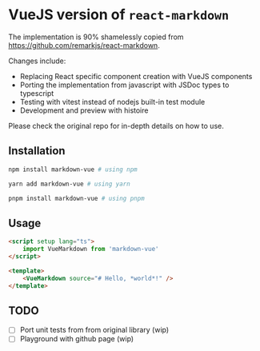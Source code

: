 # VueJS version of `react-markdown`

The implementation is 90% shamelessly copied from https://github.com/remarkjs/react-markdown.

Changes include:

- Replacing React specific component creation with VueJS components
- Porting the implementation from javascript with JSDoc types to typescript
- Testing with vitest instead of nodejs built-in test module
- Development and preview with histoire

Please check the original repo for in-depth details on how to use.

## Installation

```sh
npm install markdown-vue # using npm

yarn add markdown-vue # using yarn

pnpm install markdown-vue # using pnpm
```

## Usage

```html
<script setup lang="ts">
	import VueMarkdown from 'markdown-vue'
</script>

<template>
	<VueMarkdown source="# Hello, *world*!" />
</template>
```

## TODO

- [ ] Port unit tests from from original library (wip)
- [ ] Playground with github page (wip)
